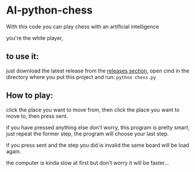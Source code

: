 # AI-python-chess
With this code you can play chess with an artificial intelligence

you're the white player,

## to use it:

just download the latest release from the [releases section](https://github.com/donno2048/AI-python-chess/releases), open cmd in the directory where you put this project and run: `python chess.py`

## How to play:

click the place you want to move from, then click the place you want to move to, then press sent.

if you have pressed anything else don't worry, this program is pretty smart, just repeat the former step, the program will choose your last step.

if you press sent and the step you did is invalid the same board will be load again.

the computer is kinda slow at first but don't worry it will be faster...
